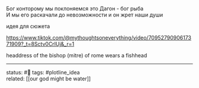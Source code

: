 
Бог конторому мы поклоняемся это Дагон - бог рыба  
И мы его раскачали до невозможности и он жрет наши души

идея для сюжета
 
https://www.tiktok.com/@mythoughtsoneverything/video/7095279090617371909?_t=8Sctv0CrlUj&_r=1

headdress of the bishop (mitre) of rome wears a fishhead


---
status: #🌱 
tags: #plotline_idea  
related: [[our god might be water]]